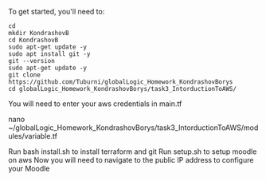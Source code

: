 To get started, you'll need to:
```
cd
mkdir KondrashovB
cd KondrashovB
sudo apt-get update -y
sudo apt install git -y
git --version
sudo apt-get update -y
git clone https://github.com/Tuburni/globalLogic_Homework_KondrashovBorys
cd globalLogic_Homework_KondrashovBorys/task3_IntorductionToAWS/
```
You will need to enter your aws credentials in main.tf

nano ~/globalLogic_Homework_KondrashovBorys/task3_IntorductionToAWS/modules/variable.tf

Run bash install.sh to install terraform and git
Run setup.sh to setup moodle on aws
Now you will need to navigate to the public IP address to configure your Moodle
